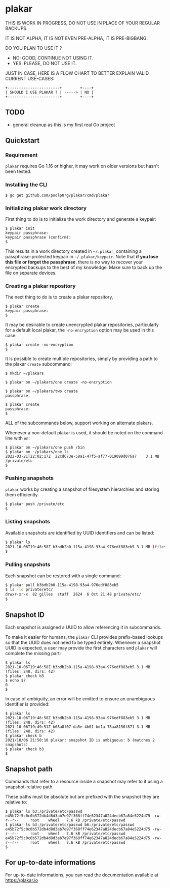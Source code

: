 # plakar

THIS IS WORK IN PROGRESS, DO NOT USE IN PLACE OF YOUR REGULAR BACKUPS.

IT IS NOT ALPHA, IT IS NOT EVEN PRE-ALPHA, IT IS PRE-BIGBANG.

DO YOU PLAN TO USE IT ?
- NO: GOOD, CONTINUE NOT USING IT.
- YES: PLEASE, DO NOT USE IT.

JUST IN CASE,
HERE IS A FLOW CHART TO BETTER EXPLAIN VALID CURRENT USE-CASES:

    +-----------------------+        +----+
    | SHOULD I USE PLAKAR ? | -----> | NO |
    +-----------------------+        +----+


## TODO

- general cleanup as this is my first real Go project


## Quickstart

### Requirement

`plakar` requires Go 1.16 or higher,
it may work on older versions but hasn't been tested.


### Installing the CLI

```
$ go get github.com/poolpOrg/plakar/cmd/plakar
```

### Initializing plakar work directory

First thing to do is to initialize the work directory and generate a keypair:

```
$ plakar init
keypair passphrase: 
keypair passphrase (confirm):
$ 
```

This results in a work directory created in `~/.plakar`,
containing a passphrase-protected keypair in `~/.plakar/keypair`.
Note that **if you lose this file or forget the passphrase**,
there is no way to recover your encrypted backups to the best of my knowledge.
Make sure to back up the file on separate devices.


### Creating a plakar repository

The next thing to do is to create a plakar repository,

```
$ plakar create
keypair passphrase:
$
```

It may be desirable to create unencrypted plakar repositories,
particularly for a default local plakar,
the `-no-encryption` option may be used in this case:

```
$ plakar create -no-encryption
$
```

It is possible to create multiple repositories,
simply by providing a path to the plakar `create` subcommand:

```
$ mkdir ~/plakars

$ plakar on ~/plakars/one create -no-encryption

$ plakar on ~/plakars/two create
passphrase: 

$ plakar create
passphrase: 
$
```

ALL of the subcommands below,
support working on alternate plakars.

Whenever a non-default plakar is used,
it should be noted on the command line with `on`:

```
$ plakar on ~/plakars/one push /bin
$ plakar on ~/plakars/one ls
2022-03-21T22:02:17Z  22cd673e-58a1-47f5-af77-019099d076a7    3.1 MB /private/etc
$ 
```


### Pushing snapshots

`plakar` works by creating a snapshot of filesystem hierarchies and storing them efficiently.

```sh
$ plakar push /private/etc
$
```


### Listing snapshots

Available snapshots are identified by UUID identifiers and can be listed:

```sh
$ plakar ls
2021-10-06T19:46:58Z b3bdb2b0-115a-4198-93a4-976edf883eb5 3.1 MB (files: 248, dirs: 42)
$
```

### Pulling snapshots

Each snapshot can be restored with a single command:

```sh
$ plakar pull b3bdb2b0-115a-4198-93a4-976edf883eb5
$ ls -ld private/etc/
drwxr-xr-x  82 gilles  staff  2624  6 Oct 21:48 private/etc/
$
```

## Snapshot ID

Each snapshot is assigned a UUID to allow referencing it in subcommands.

To make it easier for humans,
the `plakar` CLI provides prefix-based lookups so that the UUID does not need to be typed entirely.
Whenever a snapshot UUID is expected,
a user may provide the first characters and `plakar` will complete the missing part:

```
$ plakar ls
2021-10-06T19:46:58Z b3bdb2b0-115a-4198-93a4-976edf883eb5 3.1 MB (files: 248, dirs: 42)
$ plakar check b3
$ echo $?
0
$
```

In case of ambiguity,
an error will be emitted to ensure an unambiguous identifier is provided:

```
$ plakar ls
2021-10-06T19:46:58Z b3bdb2b0-115a-4198-93a4-976edf883eb5 3.1 MB (files: 248, dirs: 42)
2021-10-06T19:49:51Z b68a8f07-da5e-4b01-bd1a-78aa8156f871 3.1 MB (files: 248, dirs: 42)
$ plakar check b
2021/10/06 21:50:10 plakar: snapshot ID is ambiguous: b (matches 2 snapshots)
$ plakar check b3
$ 
```

## Snapshot path

Commands that refer to a resource inside a snapshot may refer to it using a snapshot-relative path.

These paths must be absolute but are prefixed with the snapshot they are relative to:

```
$ plakar ls b3:/private/etc/passwd
e45b72f5c0c0b572db4d8d3ab7e97f368ff74e62347a824decb67a84e5224d75 -rw-r--r--     root    wheel   7.6 kB /private/etc/passwd
$ plakar ls b3:/private/etc/passwd b6:/private/etc/passwd
e45b72f5c0c0b572db4d8d3ab7e97f368ff74e62347a824decb67a84e5224d75 -rw-r--r--     root    wheel   7.6 kB /private/etc/passwd
e45b72f5c0c0b572db4d8d3ab7e97f368ff74e62347a824decb67a84e5224d75 -rw-r--r--     root    wheel   7.6 kB /private/etc/passwd
$
```


## For up-to-date informations

For up-to-date informations,
you can read the documentation available at https://plakar.io